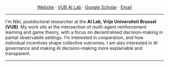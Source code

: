 <!-- Header / banner (optional). Put an image in /assets and uncomment -->
<!--
<p align="center">
  <img src="https://raw.githubusercontent.com/USERNAME/USERNAME/main/assets/header.png" alt="banner" width="100%">
</p>
-->

<p align="center">
  <a href="https://sites.google.com/view/nicoleorzan/home-page">Website</a> ·
  <a href="https://ai.vub.ac.be/team/nicole-orzan/">VUB AI Lab</a> ·
  <a href="https://scholar.google.com/citations?user=iAzBeFIAAAAJ">Google Scholar</a> ·
  <a href="mailto:YOUR_EMAIL">Email</a>
</p>

---
I'm Niki, postdoctoral researcher at the **AI Lab, Vrije Universiteit Brussel (VUB)**. My work sits at the intersection of multi-agent reinforcement learning and game theory, with a focus on decentralised decision-making in partial observabile settings. I’m interested in cooperation, and how individual incentives shape collective outcomes. I am also interested in AI governance and making AI decision-making more explainable and transparent.

---
